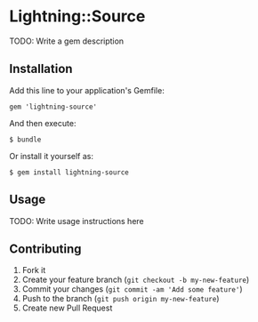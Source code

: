 # Lightning::Source

TODO: Write a gem description

## Installation

Add this line to your application's Gemfile:

    gem 'lightning-source'

And then execute:

    $ bundle

Or install it yourself as:

    $ gem install lightning-source

## Usage

TODO: Write usage instructions here

## Contributing

1. Fork it
2. Create your feature branch (`git checkout -b my-new-feature`)
3. Commit your changes (`git commit -am 'Add some feature'`)
4. Push to the branch (`git push origin my-new-feature`)
5. Create new Pull Request
